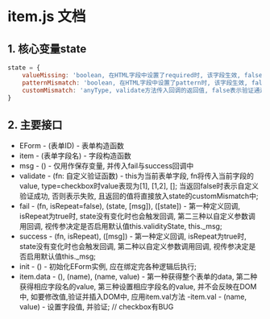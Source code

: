 # item.js 文档
## 1. 核心变量state
```javascript
state = {
    valueMissing: 'boolean, 在HTML字段中设置了required时, 该字段生效, false表示验证通过',
    patternMismatch: 'boolean, 在HTML字段中设置了pattern时, 该字段生效, false表示验证通过, value为空时返回true',
    customMismatch: 'anyType, validate方法传入回调的返回值, false表示验证通过, value为空时返回true'
}
```

## 2. 主要接口
- EForm - (表单ID) - 表单构造函数
- item - (表单字段名) - 字段构造函数
- msg - () - 仅用作保存变量, 并传入fail与success回调中
- validate - (fn: 自定义验证函数) - this为当前表单字段, fn将传入当前字段的value, type=checkbox时value表现为[1], [1,2], []; 当返回false时表示自定义验证成功, 否则表示失败, 且返回的值将直接放入state的customMismatch中;
- fail - (fn, isRepeat=false), (state, [msg]), ([state]) - 第一种定义回调, isRepeat为true时, state没有变化时也会触发回调, 第二三种以自定义参数调用回调,  视传参决定是否启用默认值this.validityState, this._msg;
- success - (fn, isRepeat), ([msg]) - 第一种定义回调, isRepeat为true时, state没有变化时也会触发回调,  第二种以自定义参数调用回调,  视传参决定是否启用默认值this._msg;
- init - () - 初始化EForm实例, 应在绑定完各种逻辑后执行;
- item.data - (), (name), (name, value) - 第一种获得整个表单的data, 第二种获得相应字段名的value, 第三种设置相应字段名的value, 并不会反映在DOM中, 如要修改值,验证并插入DOM中, 应用item.val方法
-item.val - (name, value) - 设置字段值, 并验证; // checkbox有BUG
